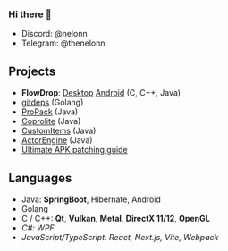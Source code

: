### Hi there 👋

- Discord: @nelonn
- Telegram: @thenelonn

## Projects

- **FlowDrop**: [Desktop](https://github.com/noseam-env/flowdrop-qt) [Android](https://github.com/noseam-env/flowdrop-android) (C, C++, Java)
- [gitdeps](https://github.com/Nelonn/gitdeps) (Golang)
- [ProPack](https://github.com/Nelonn/ProPack) (Java)
- [Coprolite](https://github.com/Nelonn/coprolite) (Java)
- [CustomItems](https://github.com/Nelonn/CustomItems) (Java)
- [ActorEngine](https://github.com/Nelonn/ActorEngine) (Java)
- [Ultimate APK patching guide](https://github.com/Nelonn/ultimate-apk-patching-guide)

## Languages

- Java: **SpringBoot**, Hibernate, Android
- Golang
- C / C++: **Qt**, **Vulkan**, **Metal**, **DirectX 11/12**, **OpenGL**
- _C#: WPF_
- _JavaScript/TypeScript: React, Next.js, Vite, Webpack_
